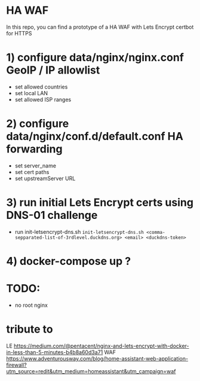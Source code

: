 # HA WAF
In this repo, you can find a prototype of a HA WAF with Lets Encrypt certbot for HTTPS
# 1) configure data/nginx/nginx.conf GeoIP / IP allowlist
- set allowed countries
- set local LAN
- set allowed ISP ranges
# 2) configure data/nginx/conf.d/default.conf HA forwarding
- set server_name
- set cert paths
- set upstreamServer URL
# 3) run initial Lets Encrypt certs using DNS-01 challenge
- run init-letsencrypt-dns.sh
`init-letsencrypt-dns.sh <comma-sepparated-list-of-3rdlevel.duckdns.org> <email> <duckdns-token>`
# 4) docker-compose up ?
# TODO:
- no root nginx 

# tribute to 
LE https://medium.com/@pentacent/nginx-and-lets-encrypt-with-docker-in-less-than-5-minutes-b4b8a60d3a71
WAF https://www.adventurousway.com/blog/home-assistant-web-application-firewall?utm_source=redit&utm_medium=homeassistant&utm_campaign=waf

